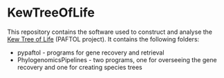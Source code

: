 # KewTreeOfLife

This repository contains the software used to construct and analyse the [Kew Tree of Life](https://treeoflife.kew.org/) (PAFTOL project). It contains the following folders:
* pypaftol - programs for gene recovery and retrieval
* PhylogenomicsPipelines - two programs, one for overseeing the gene recovery and one for creating species trees


